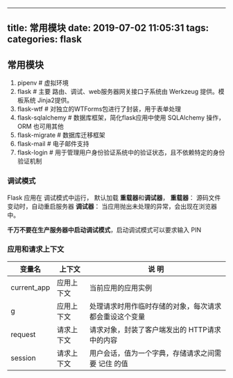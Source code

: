 
---
title: 常用模块
date: 2019-07-02 11:05:31
tags:
categories: flask
---


## 常用模块

1. pipenv   # 虚拟环境
2. flask   # 主要 路由、调试、web服务器网关接口子系统由 Werkzeug 提供。模板系统 Jinja2提供。
3. flask-wtf  # 对独立的WTForms包进行了封装，用于表单处理
4. flask-sqlalchemy  # 数据库框架，简化flask应用中使用 SQLAlchemy 操作， ORM 也可用其他
5. flask-migrate # 数据库迁移框架
6. flask-mail # 电子邮件支持
7. flask-login  # 用于管理用户身份验证系统中的验证状态，且不依赖特定的身份验证机制

### 调试模式
Flask 应用在 调试模式中运行， 默认加载 **重载器**和**调试器**，
 **重载器**： 源码文件变动时，自动重启服务器
 **调试器**： 当应用抛出未处理的异常，会出现在浏览器中。
 
 **千万不要在生产服务器中启动调试模式**，启动调试模式可以要求输入 PIN
 
 ### 应用和请求上下文
 
| 变量名 | 上下文 | 说 明 | 
| -------- | -------- |  -------- |
| current_app | 应用上下文 | 当前应用的应用实例 |
| g | 应用上下文 | 处理请求时用作临时存储的对象，每次请求都会重设这个变量 |
| request | 请求上下文 | 请求对象，封装了客户端发出的 HTTP请求中的内容 |
| session | 请求上下文 | 用户会话，值为一个字典，存储请求之间需要 记住 的值 |




